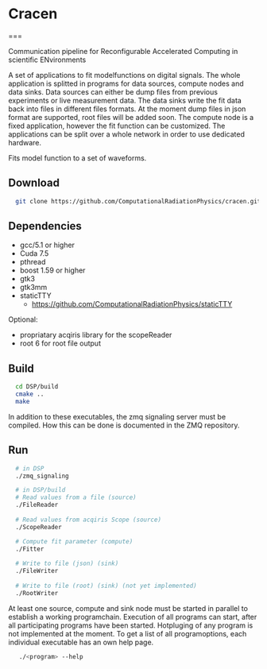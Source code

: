 # Cracen
===

Communication pipeline for Reconfigurable Accelerated Computing in scientific ENvironments

A set of applications to fit modelfunctions on digital signals. The whole application is splitted in programs for data sources, compute nodes and data sinks.
Data sources can either be dump files from previous experiments or live measurement data. The data sinks write the fit data back into files in different files formats. 
At the moment dump files in json format are supported, root files will be added soon. The compute node is a fixed application, however the fit function can be 
customized. The applications can be split over a whole network in order to use dedicated hardware.

Fits model function to a set of waveforms.

## Download

```bash
  git clone https://github.com/ComputationalRadiationPhysics/cracen.git
```

## Dependencies

- gcc/5.1 or higher
- Cuda 7.5
- pthread
- boost 1.59 or higher
- gtk3
- gtk3mm
- staticTTY 
  - https://github.com/ComputationalRadiationPhysics/staticTTY

Optional:
- propriatary acqiris library for the scopeReader
- root 6 for root file output

## Build

```bash
  cd DSP/build
  cmake ..
  make
```
In addition to these executables, the zmq signaling server must be compiled. How this can be done is documented in the ZMQ repository.

## Run

```bash
  # in DSP
  ./zmq_signaling

  # in DSP/build
  # Read values from a file (source)
  ./FileReader
  
  # Read values from acqiris Scope (source)
  ./ScopeReader

  # Compute fit parameter (compute)
  ./Fitter
  
  # Write to file (json) (sink)
  ./FileWriter
  
  # Write to file (root) (sink) (not yet implemented)
  ./RootWriter
```
At least one source, compute and sink node must be started in parallel to establish a working programchain. Execution of all programs can start, after all
participating programs have been started. Hotpluging of any program is not implemented at the moment.
To get a list of all programoptions, each individual executable has an own help page. 

```bash
   ./<program> --help
```
